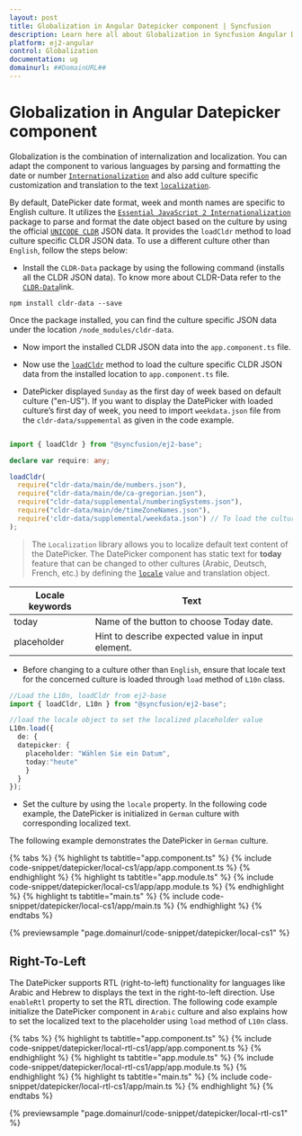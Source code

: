 ```yaml
---
layout: post
title: Globalization in Angular Datepicker component | Syncfusion
description: Learn here all about Globalization in Syncfusion Angular Datepicker component of Syncfusion Essential JS 2 and more.
platform: ej2-angular
control: Globalization 
documentation: ug
domainurl: ##DomainURL##
---
```


# Globalization in Angular Datepicker component

Globalization is the combination of internalization and localization. You can adapt the component to various languages by parsing and formatting the date or number [`Internationalization`](../common/internationalization/) and also add culture specific customization and translation to the text [`localization`](../common/localization/).

By default, DatePicker date format, week and month names are specific to English culture. It utilizes the [`Essential JavaScript 2 Internationalization`](../common/internationalization/) package to parse and format the date object based on the culture by using the official [`UNICODE CLDR`](http://cldr.unicode.org/)
JSON data. It provides the `loadCldr` method to load culture specific CLDR JSON data. To use a different culture other than `English`, follow the steps below:

* Install the `CLDR-Data` package by using the following command (installs all the CLDR JSON data). To know more about CLDR-Data refer to the [`CLDR-Data`](https://cldr.unicode.org/index/cldr-spec/cldr-json-bindings)link.

```
npm install cldr-data --save
```

Once the package installed, you can find the culture specific JSON data under the location `/node_modules/cldr-data`.

* Now import the installed CLDR JSON data into the `app.component.ts` file.

* Now use the [`loadCldr`](http://ej2.syncfusion.com/documentation/common/internationalization/#loading-culture-data) method to load the culture specific CLDR JSON data from the installed location to `app.component.ts` file.

* DatePicker displayed `Sunday` as the first day of week based on default culture ("en-US"). If you want to display the DatePicker with loaded culture’s first day of week, you need to import `weekdata.json` file from the `cldr-data/suppemental` as given in the code example.

```typescript

import { loadCldr } from "@syncfusion/ej2-base";

declare var require: any;

loadCldr(
  require("cldr-data/main/de/numbers.json"),
  require("cldr-data/main/de/ca-gregorian.json"),
  require("cldr-data/supplemental/numberingSystems.json"),
  require("cldr-data/main/de/timeZoneNames.json"),
  require('cldr-data/supplemental/weekdata.json') // To load the culture based first day of week
);
```

> The `Localization` library allows you to localize default text content of the DatePicker. The DatePicker component has static text for  **today** feature that can be changed to other cultures (Arabic, Deutsch, French, etc.) by defining the [`locale`](https://ej2.syncfusion.com/angular/documentation/api/datepicker#locale) value and translation object.

Locale keywords |Text
-----|-----
today | Name of the button to choose Today date.
placeholder | Hint to describe expected value in input element.

* Before changing to a culture other than `English`, ensure that locale text for the concerned culture is loaded through `load` method of `L10n` class.

```typescript
//Load the L10n, loadCldr from ej2-base
import { loadCldr, L10n } from "@syncfusion/ej2-base";

//load the locale object to set the localized placeholder value
L10n.load({
  de: {
  datepicker: {
    placeholder: "Wählen Sie ein Datum",
    today:"heute"
    }
  }
});

```

* Set the culture by using the `locale` property.
In the following code example, the DatePicker is initialized in `German` culture with corresponding localized text.

The following example demonstrates the DatePicker in `German` culture.

{% tabs %}
{% highlight ts tabtitle="app.component.ts" %}
{% include code-snippet/datepicker/local-cs1/app/app.component.ts %}
{% endhighlight %}
{% highlight ts tabtitle="app.module.ts" %}
{% include code-snippet/datepicker/local-cs1/app/app.module.ts %}
{% endhighlight %}
{% highlight ts tabtitle="main.ts" %}
{% include code-snippet/datepicker/local-cs1/app/main.ts %}
{% endhighlight %}
{% endtabs %}
  
{% previewsample "page.domainurl/code-snippet/datepicker/local-cs1" %}

## Right-To-Left

The DatePicker supports RTL (right-to-left) functionality for languages like Arabic and Hebrew to displays the text in the right-to-left direction. Use `enableRtl` property to set the RTL direction.
The following code example initialize the DatePicker component in `Arabic` culture and also explains how to set the localized text to the placeholder using `load` method of `L10n` class.

{% tabs %}
{% highlight ts tabtitle="app.component.ts" %}
{% include code-snippet/datepicker/local-rtl-cs1/app/app.component.ts %}
{% endhighlight %}
{% highlight ts tabtitle="app.module.ts" %}
{% include code-snippet/datepicker/local-rtl-cs1/app/app.module.ts %}
{% endhighlight %}
{% highlight ts tabtitle="main.ts" %}
{% include code-snippet/datepicker/local-rtl-cs1/app/main.ts %}
{% endhighlight %}
{% endtabs %}
  
{% previewsample "page.domainurl/code-snippet/datepicker/local-rtl-cs1" %}